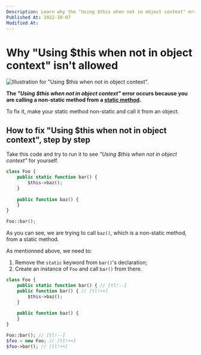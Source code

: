 ```yaml
---
Description: Learn why the "Using $this when not in object context" error happens, and let me show you the only way to fix.
Published At: 2022-10-07
Modified At:
---
```


# Why "Using $this when not in object context" isn't allowed

![Illustration for "Using $this when not in object context".](https://res.cloudinary.com/benjamin-crozat/image/upload/dpr_auto,f_auto,q_auto,w_auto/v1665150096/benjamincrozat.com/37d84224be98def713fda53db19b3c73b2787949_xzdh4n.png)

**The *"Using $this when not in object context"* error occurs because you are calling a non-static method from a [static method](https://www.php.net/manual/en/language.oop5.static.php#language.oop5.static.methods).**

To fix it, make your static method non-static and call it from an object.

## How to fix "Using $this when not in object context", step by step

Take this code and try to run it to see *"Using $this when not in object context"* for yourself.

```php
class Foo {
    public static function bar() {
        $this->baz();
    }
    
    public function baz() {
    }
}

Foo::bar();
```

As you can see, we are trying to call `baz()`, which is a non-static method, from a static method.

As mentionned above, we need to:
1. Remove the `static` keyword from `bar()`'s declaration;
2. Create an instance of `Foo` and call `bar()` from there.

```php
class Foo {
    public static function bar() { // [tl!--]
    public function bar() { // [tl!++]
        $this->baz();
    }
    
    public function baz() {
    }
}

Foo::bar(); // [tl!--]
$foo = new Foo; // [tl!++]
$foo->bar(); // [tl!++]
```
